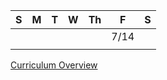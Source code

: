 | S  | M  | T  | W  | Th | F  | S  |
|----|----|----|----|----|----|----|
|    |    |    |    |    |7/14    |    |
|    |    |    |    |    |    |    |

[Curriculum Overview](https://docs.google.com/presentation/d/1E2hq97nSFSaDG1SsOIY46O3nBSzaPpFMgRny_pWwCO8/edit?usp=sharing)